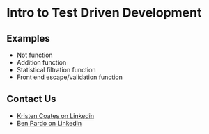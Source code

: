 # Intro to Test Driven Development

## Examples

* Not function
* Addition function
* Statistical filtration function
* Front end escape/validation function

## Contact Us
* [Kristen Coates on Linkedin](https://www.linkedin.com/in/kristenscoates/)
* [Ben Pardo on Linkedin](https://www.linkedin.com/in/ben-pardo-986a6022/)
